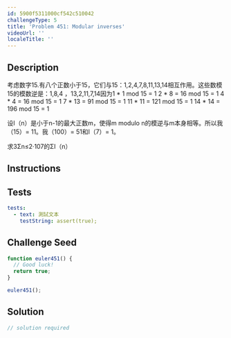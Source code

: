 ```yaml
---
id: 5900f5311000cf542c510042
challengeType: 5
title: 'Problem 451: Modular inverses'
videoUrl: ''
localeTitle: ''
---
```


## Description
<section id="description">考虑数字15.有八个正数小于15，它们与15：1,2,4,7,8,11,13,14相互作用。这些数模15的模数逆是：1,8,4 ，13,2,11,7,14因为1 * 1 mod 15 = 1 2 * 8 = 16 mod 15 = 1 4 * 4 = 16 mod 15 = 1 7 * 13 = 91 mod 15 = 1 11 * 11 = 121 mod 15 = 1 14 * 14 = 196 mod 15 = 1 <p>设I（n）是小于n-1的最大正数m，使得m modulo n的模逆与m本身相等。所以我（15）= 11。我（100）= 51和I（7）= 1。 </p><p>求3Σn≤2·107的ΣI（n） </p></section>

## Instructions
<section id="instructions">
</section>

## Tests
<section id='tests'>

```yml
tests:
  - text: 測試文本
    testString: assert(true);

```

</section>

## Challenge Seed
<section id='challengeSeed'>

<div id='js-seed'>

```js
function euler451() {
  // Good luck!
  return true;
}

euler451();

```

</div>



</section>

## Solution
<section id='solution'>

```js
// solution required
```
</section>
